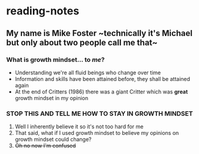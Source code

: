 # reading-notes

## My name is Mike Foster ~technically it's Michael but only about two people call me that~

### What is growth mindset... to *me*?

+ Understanding we're all fluid beings who change over time
+ Information and skills have been attained before, they shall be attained again
+ At the end of Critters (1986) there was a giant Critter which was **great** growth mindset in my opinion

### STOP THIS AND TELL ME HOW TO STAY IN GROWTH MINDSET

1. Well I inherently believe it so it's not too hard for me
2. That said, what if I used growth mindset to believe my opinions on growth mindset could change?
3. ~~Oh no now I'm confused~~
